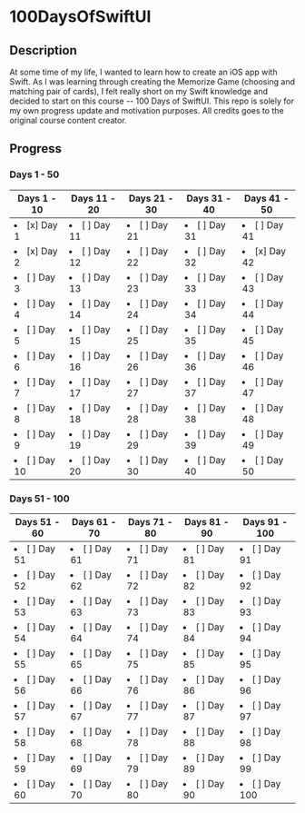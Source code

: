 # 100DaysOfSwiftUI

## Description
At some time of my life, I wanted to learn how to create an iOS app with Swift.
As I was learning through creating the Memorize Game (choosing and matching pair of cards), I felt really short on my Swift knowledge and decided to start on this course -- 100 Days of SwiftUI.
This repo is solely for my own progress update and motivation purposes.
All credits goes to the original course content creator.

## Progress
### Days 1 - 50
| Days 1 - 10 | Days 11 - 20 | Days 21 - 30 | Days 31 - 40 | Days 41 - 50 |
| ----------- | ------------ | ------------ | ------------ | ------------ |
| <li> [x] Day 1 </li> | <li> [ ] Day 11 </li> | <li> [ ] Day 21 </li> | <li> [ ] Day 31 </li> | <li> [ ] Day 41 </li> |
| <li> [x] Day 2 </li> | <li> [ ] Day 12 </li> | <li> [ ] Day 22 </li> | <li> [ ] Day 32 </li> | <li> [x] Day 42 </li> |
| <li> [ ] Day 3 </li> | <li> [ ] Day 13 </li> | <li> [ ] Day 23 </li> | <li> [ ] Day 33 </li> | <li> [ ] Day 43 </li> |
| <li> [ ] Day 4 </li> | <li> [ ] Day 14 </li> | <li> [ ] Day 24 </li> | <li> [ ] Day 34 </li> | <li> [ ] Day 44 </li> |
| <li> [ ] Day 5 </li> | <li> [ ] Day 15 </li> | <li> [ ] Day 25 </li> | <li> [ ] Day 35 </li> | <li> [ ] Day 45 </li> |
| <li> [ ] Day 6 </li> | <li> [ ] Day 16 </li> | <li> [ ] Day 26 </li> | <li> [ ] Day 36 </li> | <li> [ ] Day 46 </li> |
| <li> [ ] Day 7 </li> | <li> [ ] Day 17 </li> | <li> [ ] Day 27 </li> | <li> [ ] Day 37 </li> | <li> [ ] Day 47 </li> |
| <li> [ ] Day 8 </li> | <li> [ ] Day 18 </li> | <li> [ ] Day 28 </li> | <li> [ ] Day 38 </li> | <li> [ ] Day 48 </li> |
| <li> [ ] Day 9 </li> | <li> [ ] Day 19 </li> | <li> [ ] Day 29 </li> | <li> [ ] Day 39 </li> | <li> [ ] Day 49 </li> |
| <li> [ ] Day 10 </li> | <li> [ ] Day 20 </li> | <li> [ ] Day 30 </li> | <li> [ ] Day 40 </li> | <li> [ ] Day 50 </li> |
### Days 51 - 100
| Days 51 - 60 | Days 61 - 70 | Days 71 - 80 | Days 81 - 90 | Days 91 - 100 |
| ----------- | ------------ | ------------ | ------------ | ------------ |
| <li> [ ] Day 51 </li> | <li> [ ] Day 61 </li> | <li> [ ] Day 71 </li> | <li> [ ] Day 81 </li> | <li> [ ] Day 91 </li> |
| <li> [ ] Day 52 </li> | <li> [ ] Day 62 </li> | <li> [ ] Day 72 </li> | <li> [ ] Day 82 </li> | <li> [ ] Day 92 </li> |
| <li> [ ] Day 53 </li> | <li> [ ] Day 63 </li> | <li> [ ] Day 73 </li> | <li> [ ] Day 83 </li> | <li> [ ] Day 93 </li> |
| <li> [ ] Day 54 </li> | <li> [ ] Day 64 </li> | <li> [ ] Day 74 </li> | <li> [ ] Day 84 </li> | <li> [ ] Day 94 </li> |
| <li> [ ] Day 55 </li> | <li> [ ] Day 65 </li> | <li> [ ] Day 75 </li> | <li> [ ] Day 85 </li> | <li> [ ] Day 95 </li> |
| <li> [ ] Day 56 </li> | <li> [ ] Day 66 </li> | <li> [ ] Day 76 </li> | <li> [ ] Day 86 </li> | <li> [ ] Day 96 </li> |
| <li> [ ] Day 57 </li> | <li> [ ] Day 67 </li> | <li> [ ] Day 77 </li> | <li> [ ] Day 87 </li> | <li> [ ] Day 97 </li> |
| <li> [ ] Day 58 </li> | <li> [ ] Day 68 </li> | <li> [ ] Day 78 </li> | <li> [ ] Day 88 </li> | <li> [ ] Day 98 </li> |
| <li> [ ] Day 59 </li> | <li> [ ] Day 69 </li> | <li> [ ] Day 79 </li> | <li> [ ] Day 89 </li> | <li> [ ] Day 99 </li> |
| <li> [ ] Day 60 </li> | <li> [ ] Day 70 </li> | <li> [ ] Day 80 </li> | <li> [ ] Day 90 </li> | <li> [ ] Day 100 </li> |
